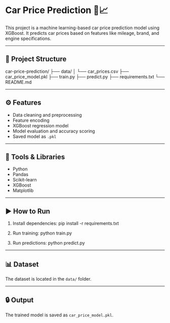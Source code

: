 # Car Price Prediction 🚗📈

This project is a machine learning-based car price prediction model using XGBoost. It predicts car prices based on features like mileage, brand, and engine specifications.

---

## 📁 Project Structure
car-price-prediction/
├── data/
│ └── car_prices.csv
├── car_price_model.pkl
├── train.py
├── predict.py
├── requirements.txt
└── README.md


---

## ⚙️ Features
- Data cleaning and preprocessing
- Feature encoding
- XGBoost regression model
- Model evaluation and accuracy scoring
- Saved model as `.pkl`

---

## 🧠 Tools & Libraries
- Python
- Pandas
- Scikit-learn
- XGBoost
- Matplotlib

---

## ▶️ How to Run
1. Install dependencies: pip install -r requirements.txt

2. Run training: python train.py

3. Run predictions: python predict.py


---

## 📊 Dataset
The dataset is located in the `data/` folder.

---

## 🔒 Output
The trained model is saved as `car_price_model.pkl`.

